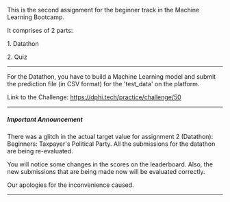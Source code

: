 <p>This is the second assignment for the beginner track in the Machine Learning Bootcamp.</p>

<p>It comprises of 2 parts:&nbsp;</p>

<p>1. Datathon</p>

<p>2. Quiz</p>

<hr />
<p>For the Datathon, you have to build a Machine Learning model and submit the prediction file (in CSV format)&nbsp;for the &#39;test_data&#39; on the platform.</p>

<p>Link to the Challenge:&nbsp;<a href="https://dphi.tech/practice/challenge/50" target="_blank">https://dphi.tech/practice/challenge/50</a></p>

<hr />
<h5><strong>Important Announcement</strong></h5>

<p>There was a glitch in the actual target value for assignment 2 (Datathon): Beginners: Taxpayer&#39;s Political Party. All the submissions for the datathon are being re-evaluated.</p>

<p>You will notice some changes in the scores on the leaderboard. Also, the new submissions that are being made now will be evaluated correctly.</p>

<p>Our apologies for the inconvenience caused.</p>

<hr />
<p>&nbsp;</p>